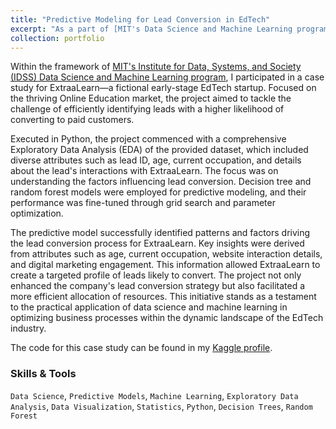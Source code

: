 ```yaml
---
title: "Predictive Modeling for Lead Conversion in EdTech"
excerpt: "As a part of [MIT's Data Science and Machine Learning program](https://www.mygreatlearning.com/mit-data-science-and-machine-learning-program), I engaged in a case study for ExtraaLearn, a fictional EdTech startup. Using Python, the project aimed to identify leads likely to convert to paid customers in the dynamic Online Education market. The analysis included a thorough exploration of lead attributes, employing Decision tree and random forest models to optimize ExtraaLearn's resource allocation strategy."
collection: portfolio
---
```


Within the framework of [MIT's Institute for Data, Systems, and Society (IDSS) Data Science and Machine Learning program](https://www.mygreatlearning.com/mit-data-science-and-machine-learning-program), I participated in a case study for ExtraaLearn—a fictional early-stage EdTech startup. Focused on the thriving Online Education market, the project aimed to tackle the challenge of efficiently identifying leads with a higher likelihood of converting to paid customers. 

Executed in Python, the project commenced with a comprehensive Exploratory Data Analysis (EDA) of the provided dataset, which included diverse attributes such as lead ID, age, current occupation, and details about the lead's interactions with ExtraaLearn. The focus was on understanding the factors influencing lead conversion. Decision tree and random forest models were employed for predictive modeling, and their performance was fine-tuned through grid search and parameter optimization.

The predictive model successfully identified patterns and factors driving the lead conversion process for ExtraaLearn. Key insights were derived from attributes such as age, current occupation, website interaction details, and digital marketing engagement. This information allowed ExtraaLearn to create a targeted profile of leads likely to convert. The project not only enhanced the company's lead conversion strategy but also facilitated a more efficient allocation of resources. This initiative stands as a testament to the practical application of data science and machine learning in optimizing business processes within the dynamic landscape of the EdTech industry.

The code for this case study can be found in my [Kaggle profile](https://www.kaggle.com/code/luissalazarzendeja/predictive-modeling-for-lead-conversion-in-edtech).

### Skills & Tools

`Data Science`, `Predictive Models`, `Machine Learning`, `Exploratory Data Analysis`, `Data Visualization`, `Statistics`, `Python`, `Decision Trees`, `Random Forest`
